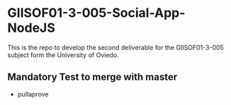 # GIISOF01-3-005-Social-App-NodeJS
This is the repo to develop the second deliverable for the GIISOF01-3-005 subject form the University of Oviedo.

## Mandatory Test to merge with master
- pullaprove 
